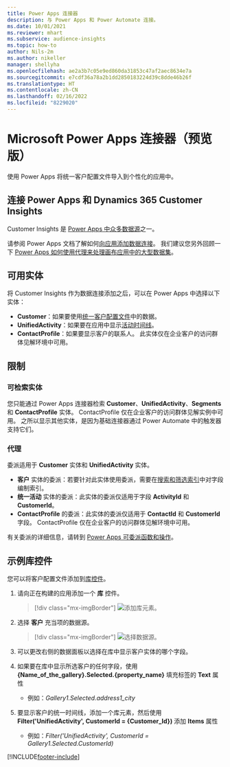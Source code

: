 ```yaml
---
title: Power Apps 连接器
description: 与 Power Apps 和 Power Automate 连接。
ms.date: 10/01/2021
ms.reviewer: mhart
ms.subservice: audience-insights
ms.topic: how-to
author: Nils-2m
ms.author: nikeller
manager: shellyha
ms.openlocfilehash: ae2a3b7c05e9ed860da31853c47af2aec8634e7a
ms.sourcegitcommit: e7cdf36a78a2b1dd2850183224d39c8dde46b26f
ms.translationtype: HT
ms.contentlocale: zh-CN
ms.lasthandoff: 02/16/2022
ms.locfileid: "8229020"
---
```

# <a name="microsoft-power-apps-connector-preview"></a>Microsoft Power Apps 连接器（预览版）

使用 Power Apps 将统一客户配置文件导入到个性化的应用中。

## <a name="connect-power-apps-and-dynamics-365-customer-insights"></a>连接 Power Apps 和 Dynamics 365 Customer Insights

Customer Insights 是 [Power Apps 中众多数据源](/powerapps/maker/canvas-apps/working-with-data-sources)之一。

请参阅 Power Apps 文档了解如何[向应用添加数据连接](/powerapps/maker/canvas-apps/add-data-connection)。 我们建议您另外回顾一下 [Power Apps 如何使用代理来处理画布应用中的大型数据集](/powerapps/maker/canvas-apps/delegation-overview)。

## <a name="available-entities"></a>可用实体

将 Customer Insights 作为数据连接添加之后，可以在 Power Apps 中选择以下实体：

- **Customer**：如果要使用[统一客户配置文件](customer-profiles.md)中的数据。
- **UnifiedActivity**：如果要在应用中显示[活动时间线](activities.md)。
- **ContactProfile**：如果要显示客户的联系人。 此实体仅在企业客户的访问群体见解环境中可用。

## <a name="limitations"></a>限制

### <a name="retrievable-entities"></a>可检索实体

您只能通过 Power Apps 连接器检索 **Customer**、**UnifiedActivity**、**Segments** 和 **ContactProfile** 实体。 ContactProfile 仅在企业客户的访问群体见解实例中可用。 之所以显示其他实体，是因为基础连接器通过 Power Automate 中的触发器支持它们。

### <a name="delegation"></a>代理

委派适用于 **Customer** 实体和 **UnifiedActivity** 实体。 

- **客户** 实体的委派：若要针对此实体使用委派，需要在[搜索和筛选索引](search-filter-index.md)中对字段编制索引。  
- **统一活动** 实体的委派：此实体的委派仅适用于字段 **ActivityId** 和 **CustomerId**。  
- **ContactProfile** 的委派：此实体的委派仅适用于 **ContactId** 和 **CustomerId** 字段。 ContactProfile 仅在企业客户的访问群体见解环境中可用。

有关委派的详细信息，请转到 [Power Apps 可委派函数和操作](/powerapps/maker/canvas-apps/delegation-overview)。 

## <a name="example-gallery-control"></a>示例库控件

您可以将客户配置文件添加到[库控件](/powerapps/maker/canvas-apps/add-gallery)。

1. 请向正在构建的应用添加一个 **库** 控件。

    > [!div class="mx-imgBorder"]
    > ![添加库元素。](media/connector-powerapps9.png "添加库元素。")

2. 选择 **客户** 充当项的数据源。

    > [!div class="mx-imgBorder"]
    > ![选择数据源。](media/choose-datasource-powerapps.png "选择数据源。")

3. 可以更改右侧的数据面板以选择在库中显示客户实体的哪个字段。

4. 如果要在库中显示所选客户的任何字段，使用 **{Name_of_the_gallery}.Selected.{property_name}** 填充标签的 **Text** 属性  
    - 例如：_Gallery1.Selected.address1_city_

5. 要显示客户的统一时间线，添加一个库元素，然后使用 **Filter('UnifiedActivity', CustomerId = {Customer_Id})** 添加 **Items** 属性  
    - 例如：_Filter('UnifiedActivity', CustomerId = Gallery1.Selected.CustomerId)_


[!INCLUDE[footer-include](../includes/footer-banner.md)]
